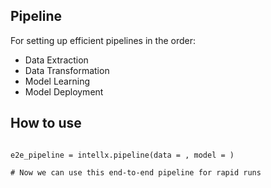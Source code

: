 ## Pipeline

For setting up efficient pipelines in the order:
- Data Extraction
- Data Transformation
- Model Learning
- Model Deployment

## How to use

```py3

e2e_pipeline = intellx.pipeline(data = , model = )

# Now we can use this end-to-end pipeline for rapid runs


```